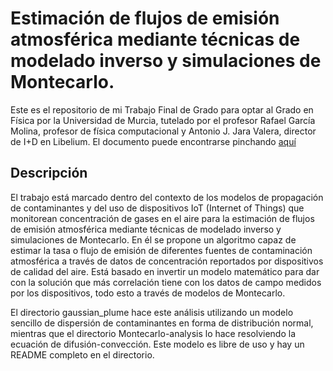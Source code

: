 # Estimación de flujos de emisión atmosférica mediante técnicas de modelado inverso y simulaciones de Montecarlo.

Este es el repositorio de mi Trabajo Final de Grado para optar al Grado en Física por la Universidad de Murcia, tutelado por el profesor Rafael García Molina, profesor de física computacional y Antonio J. Jara Valera, director de I+D en Libelium. 
El documento puede encontrarse pinchando [aquí](https://digitum.um.es/digitum/bitstream/10201/133766/1/TFG%20Alejandro%20Pujante%20P%C3%A9rez.pdf)


## Descripción

El trabajo está marcado dentro del contexto de los modelos de propagación de contaminantes y del uso de dispositivos IoT (Internet of Things) que monitorean concentración de gases en el aire para la estimación de flujos de emisión atmosférica mediante técnicas de modelado inverso y simulaciones de Montecarlo.
En él se propone un algoritmo capaz de estimar la tasa o flujo de emisión de diferentes fuentes de contaminación atmosférica a través de datos de concentración reportados por dispositivos de calidad del aire. Está basado en invertir un modelo matemático para dar con la solución
que más correlación tiene con los datos de campo medidos por los dispositivos, todo esto a través de modelos de Montecarlo.

El directorio gaussian_plume hace este análisis utilizando un modelo sencillo de dispersión de contaminantes en forma de distribución normal, mientras que el directorio Montecarlo-analysis lo hace resolviendo la ecuación de difusión-convección. Este modelo es libre de uso y hay un README completo en el directorio.



